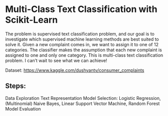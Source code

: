 # Multi-Class Text Classification with Scikit-Learn
  The problem is supervised text classification problem, and our goal is to investigate which supervised machine learning methods are best suited to solve it.
Given a new complaint comes in, we want to assign it to one of 12 categories. The classifier makes the assumption that each new complaint is assigned to one and only one category. This is multi-class text classification problem. I can’t wait to see what we can achieve!

  Dataset: https://www.kaggle.com/dushyantv/consumer_complaints

## Steps: 
  Data Exploration
  Text Representation
  Model Selection: Logistic Regression, (Multinomial) Naive Bayes, Linear Support Vector Machine, Random Forest
  Model Evaluation
